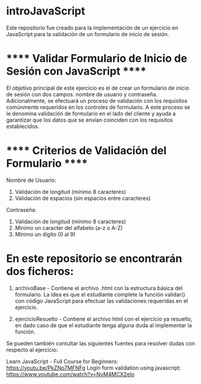 # introJavaScript

Este repositorio fue creado para la implementación de un ejercicio en JavaScript para la validación de un formulario de inicio de sesión.

# **** Validar Formulario de Inicio de Sesión con JavaScript ****

  El objetivo principal de este ejercicio es el de crear un formulario de inicio de sesión con dos campos: nombre de usuario y contraseña. 
  Adicionalmente, se  efectuará un proceso de validación con los requisitos comúnmente requeridos en los controles de formulario. 
  A este proceso se le denomina validación de formulario en el lado del cliente y ayuda a garantizar que los datos que se envían coinciden con 
  los requisitos establecidos.

# **** Criterios de Validación del Formulario ****

Nombre de Usuario:
1. Validación de longitud (mínimo 8 caracteres)
2. Validación de espacios (sin espacios entre caracteres)

Contraseña:
1. Validación de longitud (mínimo 8 caracteres)
2. Mínimo un caracter del alfabeto (a-z o A-Z) 
3. Mínimo un dígito (0 al 9)


# En este repositorio se encontrarán dos ficheros: 

1. archivoBase - Contiene el archivo .html con la estructura básica del formulario. La idea es que el estudiante complete la función validar() 
con código JavaScript para efectuar las validaciones requeridas en el ejercicio.

2. ejercicioResuelto - Contiene el archivo html con el ejercicio ya resuelto, en dado caso de que el estudiante tenga alguna duda al implementar la función.

Se pueden también contultar las siguientes fuentes para resolver dudas con respecto al ejercicio:
  
  Learn JavaScript - Full Course for Beginners: https://youtu.be/PkZNo7MFNFg 
  Login form validation using javascript: https://www.youtube.com/watch?v=NyM4MCX2eIo
  


